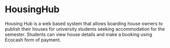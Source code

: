 # HousingHub
Housing Hub is a web based system that allows boarding house owners to publish their houses for university students seeking accommodation for the semester. Students can view house details and make a booking using Ecocash form of payment. 
